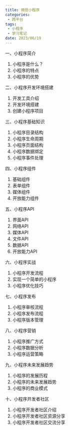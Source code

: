 ```yaml
---
title: 微信小程序
categories:
 - 跨平台
tags:
 - 小程序
 - 学习笔记
date: 2023/06/19
---
```


一、小程序简介
1. 小程序是什么？
2. 小程序的特点
3. 小程序的优势

二、小程序开发环境搭建
1. 开发工具介绍
2. 开发环境搭建
3. 创建小程序项目

三、小程序基础知识
1. 小程序目录结构
2. 小程序生命周期
3. 小程序页面结构
4. 小程序数据绑定
5. 小程序事件处理

四、小程序组件
1. 基础组件
2. 表单组件
3. 媒体组件
4. 开放能力组件

五、小程序API
1. 界面API
2. 网络API
3. 媒体API
4. 文件API
5. 数据API
6. 开放能力API

六、小程序实战
1. 小程序开发流程
2. 实现一个简单的小程序
3. 小程序优化技巧

七、小程序发布
1. 小程序审核流程
2. 小程序发布流程
3. 小程序版本管理

八、小程序营销
1. 小程序推广方式
2. 小程序数据分析
3. 小程序运营策略

九、小程序未来发展趋势
1. 小程序的发展历程
2. 小程序的未来发展趋势
3. 小程序的商业模式

十、小程序开发者社区
1. 小程序开发者社区介绍
2. 小程序开发者社区资源分享
3. 小程序开发者社区交流分享